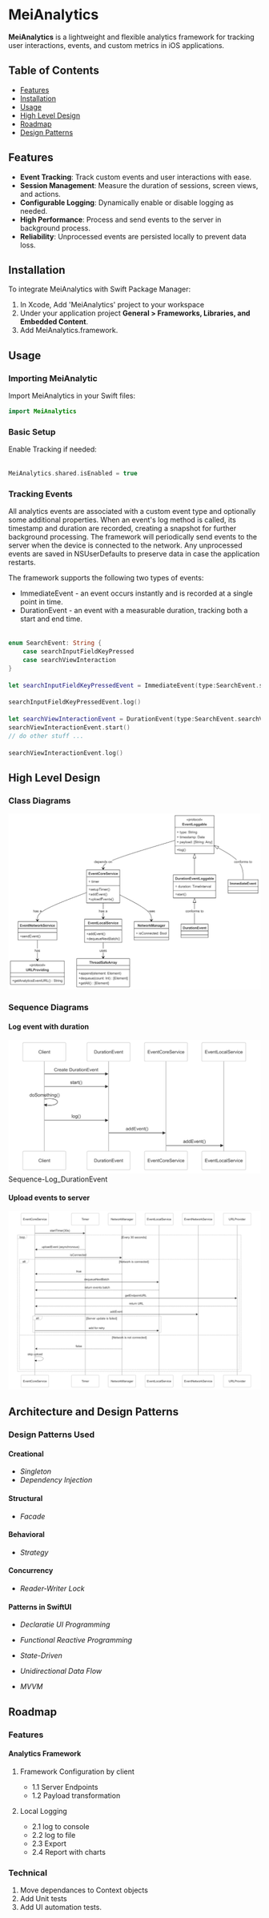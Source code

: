 # MeiAnalytics

**MeiAnalytics** is a lightweight and flexible analytics framework for tracking user interactions, events, and custom metrics in iOS applications. 

## Table of Contents

- [Features](#features)
- [Installation](#installation)
- [Usage](#usage)
- [High Level Design](#high-level-design)
- [Roadmap](#roadmap)
- [Design Patterns](#architecture-and-design-patterns)

## Features

- **Event Tracking**: Track custom events and user interactions with ease.
- **Session Management**: Measure the duration of sessions, screen views, and actions.
- **Configurable Logging**: Dynamically enable or disable logging as needed.
- **High Performance**: Process and send events to the server in background process.
- **Reliability**: Unprocessed events are persisted locally to prevent data loss.

## Installation

To integrate MeiAnalytics with Swift Package Manager:

1. In Xcode, Add 'MeiAnalytics' project to your workspace
2. Under your application project **General > Frameworks, Libraries, and Embedded Content**. 
3. Add MeiAnalytics.framework.

## Usage

### Importing MeiAnalytic

Import MeiAnalytics in your Swift files:

```swift
import MeiAnalytics
```

### Basic Setup

Enable Tracking if needed:

```swift

MeiAnalytics.shared.isEnabled = true

```

### Tracking Events

All analytics events are associated with a custom event type and optionally some additional properties. When an event's log method is called, its timestamp and duration are recorded, creating a snapshot for further background processing. The framework will periodically send events to the server when the device is connected to the network. Any unprocessed events are saved in NSUserDefaults to preserve data in case the application restarts.

The framework supports the following two types of events:

* ImmediateEvent - an event occurs instantly and is recorded at a single point in time.
* DurationEvent - an event with a measurable duration, tracking both a start and end time.


```swift

enum SearchEvent: String {
    case searchInputFieldKeyPressed
    case searchViewInteraction
}

let searchInputFieldKeyPressedEvent = ImmediateEvent(type:SearchEvent.searchViewInteraction.rawValue)

searchInputFieldKeyPressedEvent.log()

let searchViewInteractionEvent = DurationEvent(type:SearchEvent.searchViewInteraction.rawValue)
searchViewInteractionEvent.start()
// do other stuff ...

searchViewInteractionEvent.log()

```

## High Level Design

### Class Diagrams

![Main class diagram](Documentation/Assets/MeiAnalytics-main-classes.png)

### Sequence Diagrams

#### Log event with duration

![Log event with duration diagram](Documentation/Assets/Sequence-Log_DurationEvent.png)
Sequence-Log_DurationEvent

#### Upload events to server

![Upload events to server diagram](Documentation/Assets/Sequence-UploadEvents.png)

## Architecture and Design Patterns

### Design Patterns Used 

#### Creational 

- *Singleton*
- *Dependency Injection*

#### Structural 

- *Facade*

#### Behavioral

- *Strategy*

#### Concurrency 

- *Reader-Writer Lock*

#### Patterns in SwiftUI

- *Declaratie UI Programming*

- *Functional Reactive Programming*

- *State-Driven*

- *Unidirectional Data Flow*

- *MVVM*

## Roadmap

### Features

#### Analytics Framework

1. Framework Configuration by client
    - 1.1 Server Endpoints
    - 1.2 Payload transformation

2. Local Logging
    - 2.1 log to console
    - 2.2 log to file
    - 2.3 Export 
    - 2.4 Report with charts

### Technical 

1. Move dependances to Context objects
2. Add Unit tests
3. Add UI automation tests.



